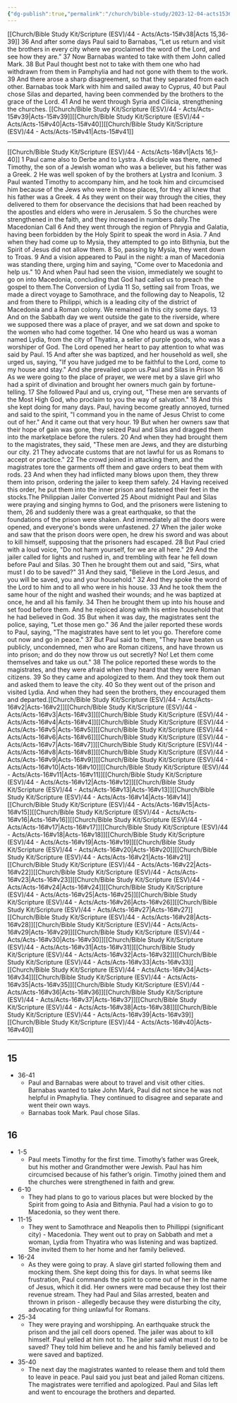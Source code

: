 ```yaml
---
{"dg-publish":true,"permalink":"/church/bible-study/2023-12-04-acts1536-1640/","tags":["bible","church/bibleStudy"]}
---
```


[[Church/Bible Study Kit/Scripture (ESV)/44 - Acts/Acts-15#v38\|Acts 15,36-39]] 
36 And after some days Paul said to Barnabas, “Let us return and visit the brothers in every city where we proclaimed the word of the Lord, and see how they are.” 
37 Now Barnabas wanted to take with them John called Mark. 
38 But Paul thought best not to take with them one who had withdrawn from them in Pamphylia and had not gone with them to the work. 
39 And there arose a sharp disagreement, so that they separated from each other. Barnabas took Mark with him and sailed away to Cyprus, 
40 but Paul chose Silas and departed, having been commended by the brothers to the grace of the Lord. 
41 And he went through Syria and Cilicia, strengthening the churches. [[Church/Bible Study Kit/Scripture (ESV)/44 - Acts/Acts-15#v39\|Acts-15#v39]][[Church/Bible Study Kit/Scripture (ESV)/44 - Acts/Acts-15#v40\|Acts-15#v40]][[Church/Bible Study Kit/Scripture (ESV)/44 - Acts/Acts-15#v41\|Acts-15#v41]]

---
[[Church/Bible Study Kit/Scripture (ESV)/44 - Acts/Acts-16#v1\|Acts 16,1-40]] 
1 Paul came also to Derbe and to Lystra. A disciple was there, named Timothy, the son of a Jewish woman who was a believer, but his father was a Greek. 
2 He was well spoken of by the brothers at Lystra and Iconium. 
3 Paul wanted Timothy to accompany him, and he took him and circumcised him because of the Jews who were in those places, for they all knew that his father was a Greek. 
4 As they went on their way through the cities, they delivered to them for observance the decisions that had been reached by the apostles and elders who were in Jerusalem. 
5 So the churches were strengthened in the faith, and they increased in numbers daily.The Macedonian Call 
6 And they went through the region of Phrygia and Galatia, having been forbidden by the Holy Spirit to speak the word in Asia. 
7 And when they had come up to Mysia, they attempted to go into Bithynia, but the Spirit of Jesus did not allow them. 
8 So, passing by Mysia, they went down to Troas. 
9 And a vision appeared to Paul in the night: a man of Macedonia was standing there, urging him and saying, "Come over to Macedonia and help us." 
10 And when Paul had seen the vision, immediately we sought to go on into Macedonia, concluding that God had called us to preach the gospel to them.The Conversion of Lydia 
11 So, setting sail from Troas, we made a direct voyage to Samothrace, and the following day to Neapolis, 
12 and from there to Philippi, which is a leading city of the district of Macedonia and a Roman colony. We remained in this city some days. 
13 And on the Sabbath day we went outside the gate to the riverside, where we supposed there was a place of prayer, and we sat down and spoke to the women who had come together. 
14 One who heard us was a woman named Lydia, from the city of Thyatira, a seller of purple goods, who was a worshiper of God. The Lord opened her heart to pay attention to what was said by Paul. 
15 And after she was baptized, and her household as well, she urged us, saying, "If you have judged me to be faithful to the Lord, come to my house and stay." And she prevailed upon us.Paul and Silas in Prison 
16 As we were going to the place of prayer, we were met by a slave girl who had a spirit of divination and brought her owners much gain by fortune-telling. 
17 She followed Paul and us, crying out, "These men are servants of the Most High God, who proclaim to you the way of salvation." 
18 And this she kept doing for many days. Paul, having become greatly annoyed, turned and said to the spirit, "I command you in the name of Jesus Christ to come out of her." And it came out that very hour. 
19 But when her owners saw that their hope of gain was gone, they seized Paul and Silas and dragged them into the marketplace before the rulers. 
20 And when they had brought them to the magistrates, they said, "These men are Jews, and they are disturbing our city. 
21 They advocate customs that are not lawful for us as Romans to accept or practice." 
22 The crowd joined in attacking them, and the magistrates tore the garments off them and gave orders to beat them with rods. 
23 And when they had inflicted many blows upon them, they threw them into prison, ordering the jailer to keep them safely. 
24 Having received this order, he put them into the inner prison and fastened their feet in the stocks.The Philippian Jailer Converted 
25 About midnight Paul and Silas were praying and singing hymns to God, and the prisoners were listening to them, 
26 and suddenly there was a great earthquake, so that the foundations of the prison were shaken. And immediately all the doors were opened, and everyone's bonds were unfastened. 
27 When the jailer woke and saw that the prison doors were open, he drew his sword and was about to kill himself, supposing that the prisoners had escaped. 
28 But Paul cried with a loud voice, "Do not harm yourself, for we are all here." 
29 And the jailer called for lights and rushed in, and trembling with fear he fell down before Paul and Silas. 
30 Then he brought them out and said, "Sirs, what must I do to be saved?" 
31 And they said, "Believe in the Lord Jesus, and you will be saved, you and your household." 
32 And they spoke the word of the Lord to him and to all who were in his house. 
33 And he took them the same hour of the night and washed their wounds; and he was baptized at once, he and all his family. 
34 Then he brought them up into his house and set food before them. And he rejoiced along with his entire household that he had believed in God. 
35 But when it was day, the magistrates sent the police, saying, "Let those men go." 
36 And the jailer reported these words to Paul, saying, "The magistrates have sent to let you go. Therefore come out now and go in peace." 
37 But Paul said to them, "They have beaten us publicly, uncondemned, men who are Roman citizens, and have thrown us into prison; and do they now throw us out secretly? No! Let them come themselves and take us out." 
38 The police reported these words to the magistrates, and they were afraid when they heard that they were Roman citizens. 
39 So they came and apologized to them. And they took them out and asked them to leave the city. 
40 So they went out of the prison and visited Lydia. And when they had seen the brothers, they encouraged them and departed.[[Church/Bible Study Kit/Scripture (ESV)/44 - Acts/Acts-16#v2\|Acts-16#v2]][[Church/Bible Study Kit/Scripture (ESV)/44 - Acts/Acts-16#v3\|Acts-16#v3]][[Church/Bible Study Kit/Scripture (ESV)/44 - Acts/Acts-16#v4\|Acts-16#v4]][[Church/Bible Study Kit/Scripture (ESV)/44 - Acts/Acts-16#v5\|Acts-16#v5]][[Church/Bible Study Kit/Scripture (ESV)/44 - Acts/Acts-16#v6\|Acts-16#v6]][[Church/Bible Study Kit/Scripture (ESV)/44 - Acts/Acts-16#v7\|Acts-16#v7]][[Church/Bible Study Kit/Scripture (ESV)/44 - Acts/Acts-16#v8\|Acts-16#v8]][[Church/Bible Study Kit/Scripture (ESV)/44 - Acts/Acts-16#v9\|Acts-16#v9]][[Church/Bible Study Kit/Scripture (ESV)/44 - Acts/Acts-16#v10\|Acts-16#v10]][[Church/Bible Study Kit/Scripture (ESV)/44 - Acts/Acts-16#v11\|Acts-16#v11]][[Church/Bible Study Kit/Scripture (ESV)/44 - Acts/Acts-16#v12\|Acts-16#v12]][[Church/Bible Study Kit/Scripture (ESV)/44 - Acts/Acts-16#v13\|Acts-16#v13]][[Church/Bible Study Kit/Scripture (ESV)/44 - Acts/Acts-16#v14\|Acts-16#v14]][[Church/Bible Study Kit/Scripture (ESV)/44 - Acts/Acts-16#v15\|Acts-16#v15]][[Church/Bible Study Kit/Scripture (ESV)/44 - Acts/Acts-16#v16\|Acts-16#v16]][[Church/Bible Study Kit/Scripture (ESV)/44 - Acts/Acts-16#v17\|Acts-16#v17]][[Church/Bible Study Kit/Scripture (ESV)/44 - Acts/Acts-16#v18\|Acts-16#v18]][[Church/Bible Study Kit/Scripture (ESV)/44 - Acts/Acts-16#v19\|Acts-16#v19]][[Church/Bible Study Kit/Scripture (ESV)/44 - Acts/Acts-16#v20\|Acts-16#v20]][[Church/Bible Study Kit/Scripture (ESV)/44 - Acts/Acts-16#v21\|Acts-16#v21]][[Church/Bible Study Kit/Scripture (ESV)/44 - Acts/Acts-16#v22\|Acts-16#v22]][[Church/Bible Study Kit/Scripture (ESV)/44 - Acts/Acts-16#v23\|Acts-16#v23]][[Church/Bible Study Kit/Scripture (ESV)/44 - Acts/Acts-16#v24\|Acts-16#v24]][[Church/Bible Study Kit/Scripture (ESV)/44 - Acts/Acts-16#v25\|Acts-16#v25]][[Church/Bible Study Kit/Scripture (ESV)/44 - Acts/Acts-16#v26\|Acts-16#v26]][[Church/Bible Study Kit/Scripture (ESV)/44 - Acts/Acts-16#v27\|Acts-16#v27]][[Church/Bible Study Kit/Scripture (ESV)/44 - Acts/Acts-16#v28\|Acts-16#v28]][[Church/Bible Study Kit/Scripture (ESV)/44 - Acts/Acts-16#v29\|Acts-16#v29]][[Church/Bible Study Kit/Scripture (ESV)/44 - Acts/Acts-16#v30\|Acts-16#v30]][[Church/Bible Study Kit/Scripture (ESV)/44 - Acts/Acts-16#v31\|Acts-16#v31]][[Church/Bible Study Kit/Scripture (ESV)/44 - Acts/Acts-16#v32\|Acts-16#v32]][[Church/Bible Study Kit/Scripture (ESV)/44 - Acts/Acts-16#v33\|Acts-16#v33]][[Church/Bible Study Kit/Scripture (ESV)/44 - Acts/Acts-16#v34\|Acts-16#v34]][[Church/Bible Study Kit/Scripture (ESV)/44 - Acts/Acts-16#v35\|Acts-16#v35]][[Church/Bible Study Kit/Scripture (ESV)/44 - Acts/Acts-16#v36\|Acts-16#v36]][[Church/Bible Study Kit/Scripture (ESV)/44 - Acts/Acts-16#v37\|Acts-16#v37]][[Church/Bible Study Kit/Scripture (ESV)/44 - Acts/Acts-16#v38\|Acts-16#v38]][[Church/Bible Study Kit/Scripture (ESV)/44 - Acts/Acts-16#v39\|Acts-16#v39]][[Church/Bible Study Kit/Scripture (ESV)/44 - Acts/Acts-16#v40\|Acts-16#v40]]

---

## 15
- 36-41
	- Paul and Barnabas were about to travel and visit other cities. Barnabas wanted to take John Mark, Paul did not since he was not helpful in Pmaphylia. They continued to disagree and separate and went their own ways.
	- Barnabas took Mark. Paul chose Silas. 
## 16
- 1-5
	- Paul meets Timothy for the first time. Timothy’s father was Greek, but his mother and Grandmother were Jewish. Paul has him circumcised because of his father’s origin. Timothy joined them and the churches were strengthened in faith and grew.
- 6-10
	- They had plans to go to various places but were blocked by the Spirit from going to Asia and Bithynia. Paul had a vision to go to Macedonia, so they went there. 
- 11-15
	- They went to Samothrace and Neapolis then to Phillippi (significant city) - Macedonia. They went out to pray on Sabbath and met a woman, Lydia from Thyatira who was listening and was baptized. She invited them to her home and her family believed. 
- 16-24
	- As they were going to pray. A slave girl started following them and mocking them. She kept doing this for days. In what seems like frustration, Paul commands the spirit to come out of her in the name of Jesus, which it did. Her owners were mad because they lost their revenue stream. They had Paul and Silas arrested, beaten and thrown in prison - allegedly because they were disturbing the city, advocating for thing unlawful for Romans. 
- 25-34
	- They were praying and worshipping. An earthquake struck the prison and the jail cell doors opened. The jailer was about to kill himself. Paul yelled at him not to. The jailer said what must I do to be saved? They told him believe and he and his family believed and were saved and baptized. 
- 35-40
	- The next day the magistrates wanted to release them and told them to leave in peace. Paul said you just beat and jailed Roman citizens. The magistrates were terrified and apologized. Paul and Silas left and went to encourage the brothers and departed. 